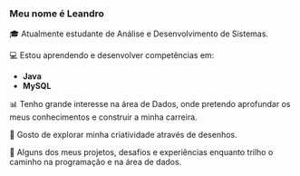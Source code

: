 ### Meu nome é Leandro

🎓 Atualmente estudante de Análise e Desenvolvimento de Sistemas.

💻 Estou aprendendo e desenvolver competências em:

- **Java**
- **MySQL**

📊 Tenho grande interesse na área de Dados, onde pretendo aprofundar os meus conhecimentos e construir a minha carreira.

🎨 Gosto de explorar minha criatividade através de desenhos.

🚀 Alguns dos meus projetos, desafios e experiências enquanto trilho o caminho na programação e na área de dados.
